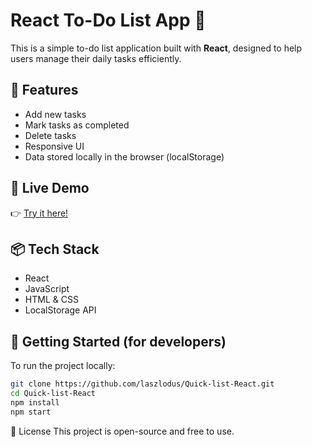 # React To-Do List App 📝

This is a simple to-do list application built with **React**, designed to help users manage their daily tasks efficiently.

## 🔧 Features

- Add new tasks
- Mark tasks as completed
- Delete tasks
- Responsive UI
- Data stored locally in the browser (localStorage)

## 🚀 Live Demo

👉 [Try it here!](https://laszlodus.github.io/Quick-list-React)

## 📦 Tech Stack

- React
- JavaScript
- HTML & CSS
- LocalStorage API

## 📂 Getting Started (for developers)

To run the project locally:

```bash
git clone https://github.com/laszlodus/Quick-list-React.git
cd Quick-list-React
npm install
npm start
```

📄 License
This project is open-source and free to use.
